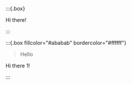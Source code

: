 :::{.box}

Hi there!

:::

:::{.box fillcolor="#ababab" bordercolor="#ffffff"}
> Hello

Hi there 1!

:::
